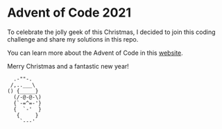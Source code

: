 # Advent of Code 2021

To celebrate the jolly geek of this Christmas, I decided to join this coding challenge and share my solutions in this repo.

You can learn more about the Advent of Code in this [website](https://adventofcode.com/).

Merry Christmas and a fantastic new year!

```text
  .-""-.
 /,..___\
() {_____}
  (/-@-@-\)
  {`-=^=-'}
  {  `-'  }
   {     }
    `---'
```
